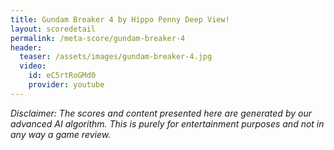 ```yaml
---
title: Gundam Breaker 4 by Hippo Penny Deep View!
layout: scoredetail
permalink: /meta-score/gundam-breaker-4
header:
  teaser: /assets/images/gundam-breaker-4.jpg
  video:
    id: eC5rtRoGMd0
    provider: youtube
---
```

*Disclaimer: The scores and content presented here are generated by our advanced AI algorithm. This is purely for entertainment purposes and not in any way a game review.*
